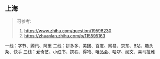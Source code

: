 ## 上海

> 可参考: 
> 1. https://www.zhihu.com/question/19596230
> 1. https://zhuanlan.zhihu.com/p/115595163

一线：字节、腾讯、阿里
二线：拼多多、美团、百度、网易、京东、B站、趣头条、快手
三线：爱奇艺、小红书、携程、得物、唯品会、哈啰、阅文、喜马拉雅


